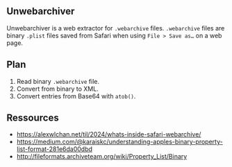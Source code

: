 Unwebarchiver
---

Unwebarchiver is a web extractor for `.webarchive` files. `.webarchive` files are binary `.plist` files saved from Safari when using `File > Save as…` on a web page.

## Plan

1. Read binary `.webarchive` file.
2. Convert from binary to XML.
3. Convert entries from Base64 with `atob()`.

## Ressources

* https://alexwlchan.net/til/2024/whats-inside-safari-webarchive/
* https://medium.com/@karaiskc/understanding-apples-binary-property-list-format-281e6da00dbd
* http://fileformats.archiveteam.org/wiki/Property_List/Binary
